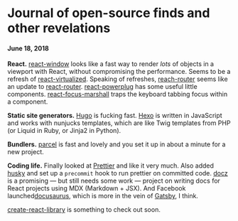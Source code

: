 # Journal of open-source finds and other revelations

#### June 18, 2018

__React.__ [react-window](https://github.com/bvaughn/react-window) looks like a fast way to render _lots_ of objects in a viewport with React, without compromising the performance. Seems to be a refresh of [react-virtualized](https://github.com/bvaughn/react-virtualized). Speaking of refreshes, [reach-router](https://github.com/reach/router) seems like an update to [react-router](https://github.com/ReactTraining/react-router). [react-powerplug](https://github.com/renatorib/react-powerplug) has some useful little components. [react-focus-marshall](https://github.com/jossmac/react-focus-marshal) traps the keyboard tabbing focus within a component.

__Static site generators.__ [Hugo](http://gohugo.io/) is fucking fast. [Hexo](https://github.com/hexojs/hexo) is written in JavaScript and works with nunjucks templates, which are like Twig templates from PHP (or Liquid in Ruby, or Jinja2 in Python).

__Bundlers.__ [parcel](https://github.com/parcel-bundler/parcel) is fast and lovely and you set it up in about a minute for a new project. 

__Coding life.__ Finally looked at [Prettier](https://prettier.io/) and like it very much. Also added [husky](https://github.com/typicode/husky) and set up a `precommit` hook to run prettier on committed code. [docz](https://github.com/pedronauck/docz) is a promising — but still needs some work — project on writing docs for React projects using MDX (Markdown + JSX). And Facebook launched[docusaurus](https://docusaurus.io/), which is more in the vein of [Gatsby](http://gatsbyjs.org/), I think.

[create-react-library](https://github.com/transitive-bullshit/create-react-library) is something to check out soon.
